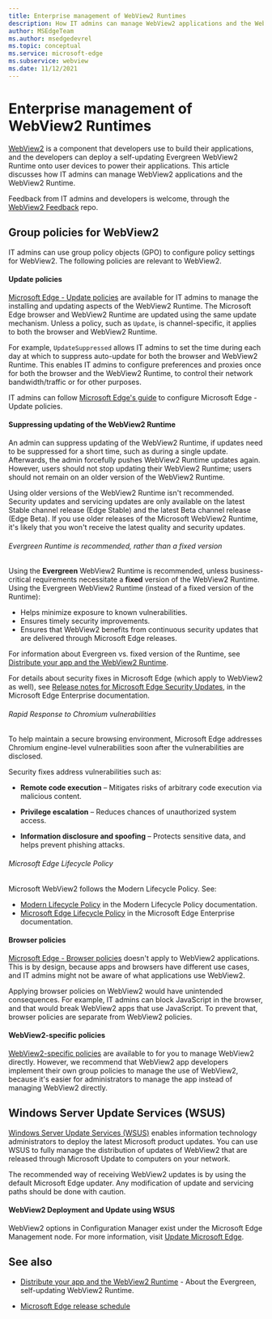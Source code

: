 ```yaml
---
title: Enterprise management of WebView2 Runtimes
description: How IT admins can manage WebView2 applications and the WebView2 Runtime.
author: MSEdgeTeam
ms.author: msedgedevrel
ms.topic: conceptual
ms.service: microsoft-edge
ms.subservice: webview
ms.date: 11/12/2021
---
```

# Enterprise management of WebView2 Runtimes
<!-- old title: # Manage WebView2 applications -->

[WebView2](../index.md) is a component that developers use to build their applications, and the developers can deploy a self-updating Evergreen WebView2 Runtime onto user devices to power their applications.  This article discusses how IT admins can manage WebView2 applications and the WebView2 Runtime.  

Feedback from IT admins and developers is welcome, through the [WebView2 Feedback](https://github.com/MicrosoftEdge/WebViewFeedback) repo.


<!-- ====================================================================== -->
## Group policies for WebView2

IT admins can use group policy objects (GPO) to configure policy settings for WebView2.  The following policies are relevant to WebView2.


<!-- ------------------------------ -->
#### Update policies

[Microsoft Edge - Update policies](/deployedge/microsoft-edge-update-policies) are available for IT admins to manage the installing and updating aspects of the WebView2 Runtime.  The Microsoft Edge browser and WebView2 Runtime are updated using the same update mechanism.  Unless a policy, such as `Update`, is channel-specific, it applies to both the browser and WebView2 Runtime.

For example, `UpdateSuppressed` allows IT admins to set the time during each day at which to suppress auto-update for both the browser and WebView2 Runtime.  This enables IT admins to configure preferences and proxies once for both the browser and the WebView2 Runtime, to control their network bandwidth/traffic or for other purposes.

IT admins can follow [Microsoft Edge's guide](/deployedge/configure-microsoft-edge) to configure Microsoft Edge - Update policies.


<!-- ------------------------------ -->
#### Suppressing updating of the WebView2 Runtime

An admin can suppress updating of the WebView2 Runtime, if updates need to be suppressed for a short time, such as during a single update.  Afterwards, the admin forcefully pushes WebView2 Runtime updates again.  However, users should not stop updating their WebView2 Runtime; users should not remain on an older version of the WebView2 Runtime.

Using older versions of the WebView2 Runtime isn't recommended.  Security updates and servicing updates are only available on the latest Stable channel release (Edge Stable) and the latest Beta channel release (Edge Beta).  If you use older releases of the Microsoft WebView2 Runtime, it's likely that you won't receive the latest quality and security updates.


<!-- ---------- -->
###### Evergreen Runtime is recommended, rather than a fixed version

Using the **Evergreen** WebView2 Runtime is recommended, unless business-critical requirements necessitate a **fixed** version of the WebView2 Runtime.  Using the Evergreen WebView2 Runtime (instead of a fixed version of the Runtime):
* Helps minimize exposure to known vulnerabilities.
* Ensures timely security improvements.
* Ensures that WebView2 benefits from continuous security updates that are delivered through Microsoft Edge releases.

For information about Evergreen vs. fixed version of the Runtime, see [Distribute your app and the WebView2 Runtime](./distribution.md).

For details about security fixes in Microsoft Edge (which apply to WebView2 as well), see [Release notes for Microsoft Edge Security Updates](/deployedge/microsoft-edge-relnotes-security), in the Microsoft Edge Enterprise documentation.


<!-- ---------- -->
###### Rapid Response to Chromium vulnerabilities

To help maintain a secure browsing environment, Microsoft Edge addresses Chromium engine-level vulnerabilities soon after the vulnerabilities are disclosed.

Security fixes address vulnerabilities such as:

* **Remote code execution** – Mitigates risks of arbitrary code execution via malicious content.

* **Privilege escalation** – Reduces chances of unauthorized system access.

* **Information disclosure and spoofing** – Protects sensitive data, and helps prevent phishing attacks.


<!-- ---------- -->
###### Microsoft Edge Lifecycle Policy

Microsoft WebView2 follows the Modern Lifecycle Policy.  See:
* [Modern Lifecycle Policy](/lifecycle/policies/modern) in the Modern Lifecycle Policy documentation.
* [Microsoft Edge Lifecycle Policy](/deployedge/microsoft-edge-support-lifecycle) in the Microsoft Edge Enterprise documentation.


<!-- ------------------------------ -->
#### Browser policies

[Microsoft Edge - Browser policies](/deployedge/microsoft-edge-policies) doesn't apply to WebView2 applications.  This is by design, because apps and browsers have different use cases, and IT admins might not be aware of what applications use WebView2.  

Applying browser policies on WebView2 would have unintended consequences.  For example, IT admins can block JavaScript in the browser, and that would break WebView2 apps that use JavaScript.  To prevent that, browser policies are separate from WebView2 policies.


<!-- ------------------------------ -->
#### WebView2-specific policies

[WebView2-specific policies](/deployedge/microsoft-edge-webview-policies) are available to for you<!--dev, or admin?--> to manage WebView2 directly.  However, we recommend that WebView2 app developers implement their own group policies to manage the use of WebView2, because it's easier for administrators to manage the app instead of managing WebView2 directly.


<!-- ====================================================================== -->
## Windows Server Update Services (WSUS)

[Windows Server Update Services (WSUS)](/windows-server/administration/windows-server-update-services/get-started/windows-server-update-services-wsus) enables information technology administrators to deploy the latest Microsoft product updates. You can use WSUS to fully manage the distribution of updates of WebView2 that are released through Microsoft Update to computers on your network.

The recommended way of receiving WebView2 updates is by using the default Microsoft Edge updater.  Any modification of update and servicing paths should be done with caution.


<!-- ------------------------------ -->
#### WebView2 Deployment and Update using WSUS

WebView2 options in Configuration Manager exist under the Microsoft Edge Management node. For more information, visit [Update Microsoft Edge](/mem/configmgr/apps/deploy-use/deploy-edge).


<!-- ====================================================================== -->
## See also

* [Distribute your app and the WebView2 Runtime](./distribution.md) - About the Evergreen, self-updating WebView2 Runtime.

<!-- External: -->
* [Microsoft Edge release schedule](/deployedge/microsoft-edge-release-schedule)
